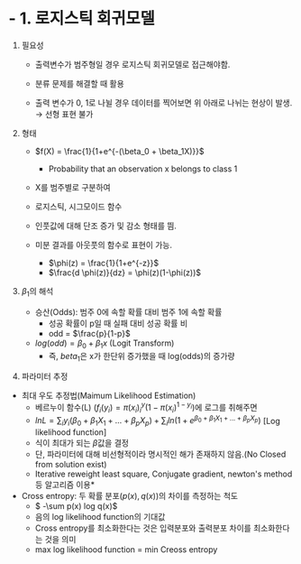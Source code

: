 # - 1. 로지스틱 회귀모델

  1) 필요성
  
     * 출력변수가 범주형일 경우 로지스틱 회귀모델로 접근해야함.
     
     * 분류 문제를 해결할 때 활용
     
     * 출력 변수가 0, 1로 나뉠 경우 데이터를 찍어보면 위 아래로 나뉘는 현상이 발생. → 선형 표현 불가
  
  2) 형태
  
     * $f(X) = \frac{1}{1+e^{-(\beta_0 + \beta_1X)}}$
       * Probability that an observation x belongs to class 1
     * X를 범주별로 구분하여 
    
     * 로지스틱, 시그모이드 함수
     
     * 인풋값에 대해 단조 증가 및 감소 형태를 띔.

     * 미분 결과를 아웃풋의 함수로 표현이 가능.
       * $\phi(z) = \frac{1}{1+e^{-z}}$
       * $\frac{d \phi(z)}{dz} = \phi(z)(1-\phi(z))$
  
  3) $\beta_1$의 해석
     * 승산(Odds): 범주 0에 속할 확률 대비 범주 1에 속할 확률
       * 성공 확률이 p일 때 실패 대비 성공 확률 비
       * odd = $\frac{p}{1-p}$
     * $log(odd) = \beta_0 + \beta_1 x$ (Logit Transform)
       * 즉, $beta_1$은 x가 한단위 증가했을 때 log(odds)의 증가량

  4) 파라미터 추정
   * 최대 우도 추정법(Maimum Likelihood Estimation)
      * 베르누이 함수(L) ($f_i(y_i) = \pi(x_i)^y_i(1-\pi(x_i)^{1-y_i}$)에 로그를 취해주면
      * $ln L = \sum_i y_i(\beta_0+\beta_1 X_1 + ... + \beta_p X_p) +\sum_i ln(1+e^{\beta_0+\beta_1 X_1 + ... + \beta_p X_p})$ [Log likelihood function]
      * 식이 최대가 되는 $\beta$값을 결정
      * 단, 파라미터에 대해 비선형적이라 명시적인 해가 존재하지 않음.(No Closed from solution exist)
      * Iterative reweight least square, Conjugate gradient, newton's method 등 알고리즘 이용*    
   * Cross entropy: 두 확률 분포($p(x), q(x)$)의 차이를 측정하는 척도
      * $ -\sum p(x) log q(x)$
      * 음의 log likelihood function의 기대값
      * Cross entropy를 최소화한다는 것은 입력분포와 출력분포 차이를 최소화한다는 것을 의미
      * max log likelihood function = min Creoss entropy

      
